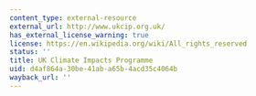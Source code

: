 ```yaml
---
content_type: external-resource
external_url: http://www.ukcip.org.uk/
has_external_license_warning: true
license: https://en.wikipedia.org/wiki/All_rights_reserved
status: ''
title: UK Climate Impacts Programme
uid: d4af864a-30be-41ab-a65b-4acd35c4064b
wayback_url: ''
---
```

